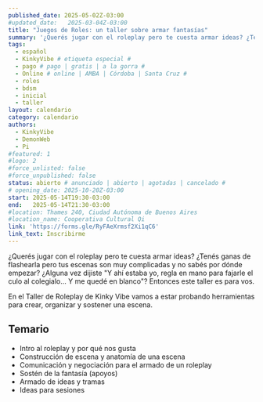 ```yaml
---
published_date: 2025-05-02Z-03:00
#updated_date:   2025-03-04Z-03:00
title: "Juegos de Roles: un taller sobre armar fantasías"
summary: '¿Querés jugar con el roleplay pero te cuesta armar ideas? ¿Tenés ganas de flashearla pero tus escenas son muy complicadas y no sabés por dónde empezar? ¿Alguna vez dijiste "Y ahí estaba yo, regla en mano para fajarle el culo al colegialo... Y me quedé en blanco"? Entonces este taller es para vos. Vamos a estar probando herramientas para crear, organizar y sostener una escena.'
tags:
  - español
  - KinkyVibe # etiqueta especial #
  - pago # pago | gratis | a la gorra #
  - Online # online | AMBA | Córdoba | Santa Cruz #
  - roles
  - bdsm
  - inicial
  - taller
layout: calendario
category: calendario
authors:
  - KinkyVibe
  - DemonWeb
  - Pi
#featured: 1
#logo: 2
#force_unlisted: false
#force_unpublished: false
status: abierto # anunciado | abierto | agotadas | cancelado #
# opening_date: 2025-10-20Z-03:00
start: 2025-05-14T19:30-03:00
end:   2025-05-14T21:30-03:00
#location: Thames 240, Ciudad Autónoma de Buenos Aires
#location_name: Cooperativa Cultural Qi
link: 'https://forms.gle/RyFAeXrmsf2Xi1qC6'
link_text: Inscribirme
---
```

¿Querés jugar con el roleplay pero te cuesta armar ideas? ¿Tenés ganas de flashearla pero tus escenas son muy complicadas y no sabés por dónde empezar? ¿Alguna vez dijiste "Y ahí estaba yo, regla en mano para fajarle el culo al colegialo... Y me quedé en blanco"? Entonces este taller es para vos. 

En el Taller de Roleplay de Kinky Vibe vamos a estar probando herramientas para crear, organizar y sostener una escena.

## Temario 
- Intro al roleplay y por qué nos gusta
- Construcción de escena y anatomía de una escena
- Comunicación y negociación para el armado de un roleplay 
- Sostén de la fantasía (apoyos)
- Armado de ideas y tramas
- Ideas para sesiones 
